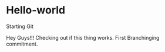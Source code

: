 # Hello-world
Starting Git

Hey Guys!!!
Checking out if this thing works.
First Branchinging commitment.
